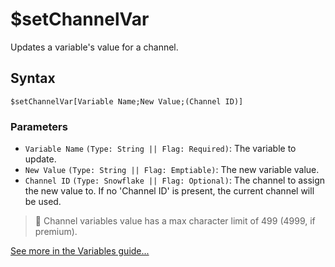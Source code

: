 # $setChannelVar
Updates a variable's value for a channel.

## Syntax
```
$setChannelVar[Variable Name;New Value;(Channel ID)]
```

### Parameters
- `Variable Name` `(Type: String || Flag: Required)`: The variable to update.
- `New Value` `(Type: String || Flag: Emptiable)`: The new variable value.
- `Channel ID` `(Type: Snowflake || Flag: Optional)`: The channel to assign the new value to. If no 'Channel ID' is present, the current channel will be used.

> 📌 Channel variables value has a max character limit of 499 (4999, if premium).

[See more in the Variables guide...](../guides/variables.md)
